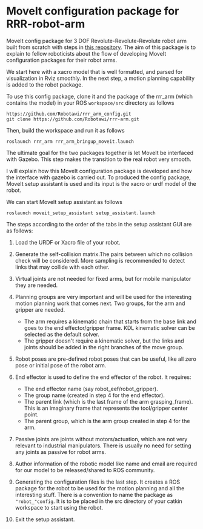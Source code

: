# MoveIt configuration package for RRR-robot-arm
MoveIt config package for 3 DOF Revolute-Revolute-Revolute robot arm built from scratch with steps in [this repository](https://github.com/Robotawi/rrr-arm). The aim of this package is to explain to fellow roboticists about the flow of developing MoveIt configuration packages for their robot arms. 

We start here with a xacro model that is well formatted, and parsed for visualization in Rviz smoothly. In the next step, a motion planning capability is added to the robot package. 


To use this config package, clone it and the package of the rrr_arm (which contains the model) in your ROS `workspace/src` directory as follows

```
https://github.com/Robotawi/rrr_arm_config.git
git clone https://github.com/Robotawi/rrr-arm.git
```

Then, build the workspace and run it as follows
```
roslaunch rrr_arm rrr_arm_bringup_moveit.launch 
```
The ultimate goal for the two packages together is let MoveIt be interfaced with Gazebo. This step makes the transition to the real robot very smooth. 

I will explain how this MoveIt configuration package is developed and how the interface with gazebo is carried out. To produced the config package, MoveIt setup assistant is used and its input is the xacro or urdf model of the robot. 

We can start MoveIt setup assistant as follows
```
roslaunch moveit_setup_assistant setup_assistant.launch 
```
The steps according to the order of the tabs in the setup assistant GUI are as follows:
1. Load the URDF or Xacro file of your robot. 
2. Generate the self-collision matrix.The pairs between which no collision check will be considered. More sampling is recommended to detect links that may collide with each other.
3. Virtual joints are not needed for fixed arms, but for mobile manipulator they are needed.
4. Planning groups are very important and will be used for the interesting motion planning work that comes next. Two groups, for the arm and gripper are needed. 
	* The arm requires a kinematic chain that starts from the base link and goes to the end effector/gripper frame. KDL kinematic solver can be selected as the default solver.
	* The gripper doesn't require a kinematic solver, but the links and joints should be added in the right branches of the move group.
5. Robot poses are pre-defined robot poses that can be useful, like all zero pose or initial pose of the robot arm.
6. End effector is used to define the end effector of the robot. It requires:
	* The end effector name (say robot_eef/robot_gripper). 
	* The group name (created in step 4 for the end effector).
	* The parent link (which is the last frame of the arm grasping_frame). This is an imaginary frame that represents the tool/gripper center point.
	* The parent group, which is the arm group created in step 4 for the arm.

7. Passive joints are joints without motors/actuation, which are not very relevant to industrial manipulators. There is usually no need for setting any joints as passive for robot arms.
8. Author information of the robotic model like name and email are required for our model to be released/shared to ROS community.
9. Generating the configuration files is the last step. It creates a ROS package for the robot to be used for the motion planning and all the interesting stuff. There is a convention to name the package as `"robot_"config`. It is to be placed in the src directory of your catkin workspace to start using the robot. 
10. Exit the setup assistant.

